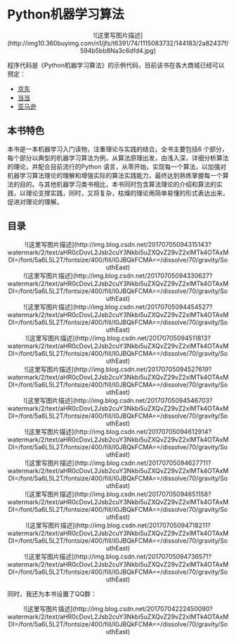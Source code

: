 # Python机器学习算法

<center>
![这里写图片描述](http://img10.360buyimg.com/n1/jfs/t6391/74/1115083732/144183/2a82437f/594b5bb8Na3c6dfd4.jpg)
</center>

程序代码是《Python机器学习算法》的示例代码，目前该书在各大商城已经可以预定：

- [京东](https://item.jd.com/12109305.html)
- [当当](http://product.dangdang.com/25100931.html)
- [亚马逊](https://www.amazon.cn/Python%E6%9C%BA%E5%99%A8%E5%AD%A6%E4%B9%A0%E7%AE%97%E6%B3%95-%E8%B5%B5%E5%BF%97%E5%8B%87/dp/B072ZCXMRN/ref=sr_1_2?ie=UTF8&qid=1498627300&sr=8-2&keywords=Python%E6%9C%BA%E5%99%A8%E5%AD%A6%E4%B9%A0%E7%AE%97%E6%B3%95)

## 本书特色

本书是一本机器学习入门读物，注重理论与实践的结合。全书主要包括6 个部分，每个部分以典型的机器学习算法为例，从算法原理出发，由浅入深，详细分析算法的理论，并配合目前流行的Python 语言，从零开始，实现每一个算法，以加强对机器学习算法理论的理解和增强实际的算法实践能力，最终达到熟练掌握每一个算法的目的。与其他机器学习类书相比，本书同时包含算法理论的介绍和算法的实践，以理论支撑实践，同时，又将复杂，枯燥的理论用简单易懂的形式表达出来，促进对理论的理解。

## 目录


<center>
![这里写图片描述](http://img.blog.csdn.net/20170705094315143?watermark/2/text/aHR0cDovL2Jsb2cuY3Nkbi5uZXQvZ29vZ2xlMTk4OTAxMDI=/font/5a6L5L2T/fontsize/400/fill/I0JBQkFCMA==/dissolve/70/gravity/SouthEast)
</center>

<center>
![这里写图片描述](http://img.blog.csdn.net/20170705094330627?watermark/2/text/aHR0cDovL2Jsb2cuY3Nkbi5uZXQvZ29vZ2xlMTk4OTAxMDI=/font/5a6L5L2T/fontsize/400/fill/I0JBQkFCMA==/dissolve/70/gravity/SouthEast)
</center>

<center>
![这里写图片描述](http://img.blog.csdn.net/20170705094454527?watermark/2/text/aHR0cDovL2Jsb2cuY3Nkbi5uZXQvZ29vZ2xlMTk4OTAxMDI=/font/5a6L5L2T/fontsize/400/fill/I0JBQkFCMA==/dissolve/70/gravity/SouthEast)
</center>

<center>
![这里写图片描述](http://img.blog.csdn.net/20170705094511813?watermark/2/text/aHR0cDovL2Jsb2cuY3Nkbi5uZXQvZ29vZ2xlMTk4OTAxMDI=/font/5a6L5L2T/fontsize/400/fill/I0JBQkFCMA==/dissolve/70/gravity/SouthEast)
</center>

<center>
![这里写图片描述](http://img.blog.csdn.net/20170705094527619?watermark/2/text/aHR0cDovL2Jsb2cuY3Nkbi5uZXQvZ29vZ2xlMTk4OTAxMDI=/font/5a6L5L2T/fontsize/400/fill/I0JBQkFCMA==/dissolve/70/gravity/SouthEast)
</center>

<center>
![这里写图片描述](http://img.blog.csdn.net/20170705094546703?watermark/2/text/aHR0cDovL2Jsb2cuY3Nkbi5uZXQvZ29vZ2xlMTk4OTAxMDI=/font/5a6L5L2T/fontsize/400/fill/I0JBQkFCMA==/dissolve/70/gravity/SouthEast)
</center>

<center>
![这里写图片描述](http://img.blog.csdn.net/20170705094612914?watermark/2/text/aHR0cDovL2Jsb2cuY3Nkbi5uZXQvZ29vZ2xlMTk4OTAxMDI=/font/5a6L5L2T/fontsize/400/fill/I0JBQkFCMA==/dissolve/70/gravity/SouthEast)
</center>

<center>
![这里写图片描述](http://img.blog.csdn.net/20170705094627711?watermark/2/text/aHR0cDovL2Jsb2cuY3Nkbi5uZXQvZ29vZ2xlMTk4OTAxMDI=/font/5a6L5L2T/fontsize/400/fill/I0JBQkFCMA==/dissolve/70/gravity/SouthEast)
</center>

<center>
![这里写图片描述](http://img.blog.csdn.net/20170705094651158?watermark/2/text/aHR0cDovL2Jsb2cuY3Nkbi5uZXQvZ29vZ2xlMTk4OTAxMDI=/font/5a6L5L2T/fontsize/400/fill/I0JBQkFCMA==/dissolve/70/gravity/SouthEast)
</center>

<center>
![这里写图片描述](http://img.blog.csdn.net/20170705094718211?watermark/2/text/aHR0cDovL2Jsb2cuY3Nkbi5uZXQvZ29vZ2xlMTk4OTAxMDI=/font/5a6L5L2T/fontsize/400/fill/I0JBQkFCMA==/dissolve/70/gravity/SouthEast)
</center>

<center>
![这里写图片描述](http://img.blog.csdn.net/20170705094736571?watermark/2/text/aHR0cDovL2Jsb2cuY3Nkbi5uZXQvZ29vZ2xlMTk4OTAxMDI=/font/5a6L5L2T/fontsize/400/fill/I0JBQkFCMA==/dissolve/70/gravity/SouthEast)
</center>

同时，我还为本书设置了QQ群：

<center>
![这里写图片描述](http://img.blog.csdn.net/20170704222450090?watermark/2/text/aHR0cDovL2Jsb2cuY3Nkbi5uZXQvZ29vZ2xlMTk4OTAxMDI=/font/5a6L5L2T/fontsize/400/fill/I0JBQkFCMA==/dissolve/70/gravity/SouthEast)
</center>
